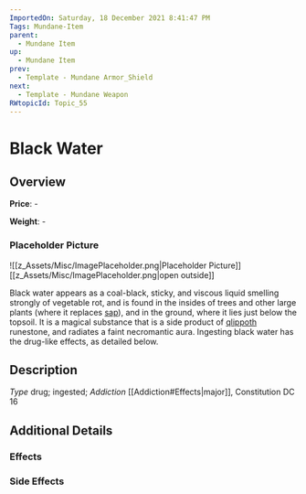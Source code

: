 ```yaml
---
ImportedOn: Saturday, 18 December 2021 8:41:47 PM
Tags: Mundane-Item
parent:
  - Mundane Item
up:
  - Mundane Item
prev:
  - Template - Mundane Armor_Shield
next:
  - Template - Mundane Weapon
RWtopicId: Topic_55
---
```

# Black Water

## Overview
**Price**: -

**Weight**: -

### Placeholder Picture
![[z_Assets/Misc/ImagePlaceholder.png|Placeholder Picture]]
[[z_Assets/Misc/ImagePlaceholder.png|open outside]]

Black water appears as a coal-black, sticky, and viscous liquid smelling strongly of vegetable rot, and is found in the insides of trees and other large plants (where it replaces [sap](https://www.d20pfsrd.com/equipment/weapons/weapon-descriptions/sap)), and in the ground, where it lies just below the topsoil. It is a magical substance that is a side product of [qlippoth](https://www.d20pfsrd.com/bestiary/rules-for-monsters/creature-types#TOC-Qlippoth) runestone, and radiates a faint necromantic aura. Ingesting black water has the drug-like effects, as detailed below.

## Description
*Type* drug; ingested; *Addiction* [[Addiction#Effects|major]], Constitution DC 16

## Additional Details
### Effects 

### Side Effects 

